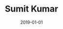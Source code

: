 ---
layout: member
category: PhD-Student
title: Sumit Kumar
date: 2019-01-01
image: placeholder-m.jpeg
role: Sound Event Detection

permalink: 'team/krsumit'
social:
    linkedin: https://www.linkedin.com/in/sumit-kumar-368b52170
    twitter:
    orcid: 
    google-scholar: 
    email: krsumit@iitk.ac.in

---